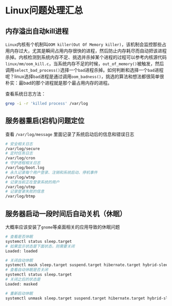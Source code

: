 # Linux问题处理汇总

## 内存溢出自动kill进程

`Linux`内核有个机制叫`OOM killer(Out Of Memory killer)`，该机制会监控那些占用内存过大，尤其是瞬间占用内存很快的进程，然后防止内存耗尽而自动把该进程杀掉。内核检测到系统内存不足、挑选并杀掉某个进程的过程可以参考内核源代码`linux/mm/oom_kill.c`，当系统内存不足的时候，`out_of_memory()`被触发，然后调用`select_bad_process()`选择一个`bad`进程杀掉。如何判断和选择一个`bad`进程呢？linux选择`bad`进程是通过调用`oom_badness()`，挑选的算法和想法都很简单很朴实：最bad的那个进程就是那个最占用内存的进程。

查看系统日志方法：

```bash
grep -i -r 'killed process' /var/log
```

## 服务器重启(宕机)问题定位

查看 `/var/log/message` 里面记录了系统启动后的信息和错误日志

```bash
# 安全相关日志
/var/log/secure
# 定时任务日志
/var/log/cron
# 守护进程相关日志
/var/log/boot.log
# 永久记录每个用户登录、注销和系统启动、停机事件
/var/log/wtmp
# 记录当前正在登录系统的用户
/var/log/utmp
# 记录登录失败的信息
/var/log/btmp
```

## 服务器启动一段时间后自动关机（休眠）

大概率应该安装了`gnome`等桌面相关的应用导致的休眠问题

```bash
# 查看是否休眠
systemctl status sleep.target
# 如果显示状态是下面状态，则需要关闭
Loaded: loaded

# 关闭自动休眠
systemctl mask sleep.target suspend.target hibernate.target hybrid-sleep.target
# 查看自动休眠是否关闭
systemctl status sleep.target
# 关闭之后的状态是
Loaded: masked

# 重新启动休眠
systemctl unmask sleep.target suspend.target hibernate.target hybrid-sleep.target
```